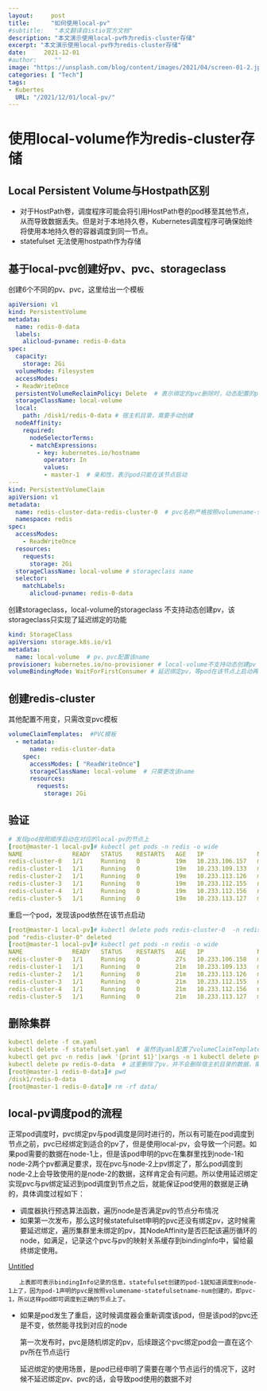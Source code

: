 ```yaml
---
layout:     post
title:      "如何使用local-pv"
#subtitle:   "本文翻译自istio官方文档"
description: "本文演示使用local-pv作为redis-cluster存储"
excerpt: "本文演示使用local-pv作为redis-cluster存储"
date:     2021-12-01
#author:     ""
image: "https://unsplash.com/blog/content/images/2021/04/screen-01-2.jpg"
categories: [ "Tech"]
tags:
- Kubertes  
  URL: "/2021/12/01/local-pv/"
---
```


# 使用local-volume作为redis-cluster存储

## Local Persistent Volume与Hostpath区别

- 对于HostPath卷，调度程序可能会将引用HostPath卷的pod移至其他节点，从而导致数据丢失。但是对于本地持久卷，Kubernetes调度程序可确保始终将使用本地持久卷的容器调度到同一节点。
- statefulset 无法使用hostpath作为存储

## 基于local-pvc创建好pv、pvc、storageclass

创建6个不同的pv、pvc，这里给出一个模板

```yaml
apiVersion: v1
kind: PersistentVolume
metadata:
  name: redis-0-data
  labels:
    alicloud-pvname: redis-0-data
spec:
  capacity:
    storage: 2Gi
  volumeMode: Filesystem
  accessModes:
  - ReadWriteOnce
  persistentVolumeReclaimPolicy: Delete  # 表示绑定的pvc删除时，动态配置的pv一并删除，所以手动创建的pv不会删除，需要手动删除
  storageClassName: local-volume
  local:
    path: /disk1/redis-0-data # 宿主机目录，需要手动创建
  nodeAffinity:
    required:
      nodeSelectorTerms:
      - matchExpressions:
        - key: kubernetes.io/hostname
          operator: In
          values:
          - master-1  # 亲和性，表示pod只能在该节点启动
---
kind: PersistentVolumeClaim
apiVersion: v1
metadata:
  name: redis-cluster-data-redis-cluster-0  # pvc名称严格按照volumename-statefulsetname-序号
  namespace: redis
spec:
  accessModes:
    - ReadWriteOnce
  resources:
    requests:
      storage: 2Gi
  storageClassName: local-volume # storageclass name
  selector:
    matchLabels:
      alicloud-pvname: redis-0-data
```

创建storageclass，local-volume的storageclass 不支持动态创建pv，该storageclass只实现了延迟绑定的功能

```yaml
kind: StorageClass
apiVersion: storage.k8s.io/v1
metadata:
  name: local-volume  # pv、pvc配置该name
provisioner: kubernetes.io/no-provisioner # local-volume不支持动态创建pv
volumeBindingMode: WaitForFirstConsumer # 延迟绑定pv，等pod在该节点上启动再绑定pv
```

## 创建redis-cluster

其他配置不用变，只需改变pvc模板

```yaml
volumeClaimTemplates:  #PVC模板
  - metadata:
      name: redis-cluster-data
    spec:
      accessModes: [ "ReadWriteOnce"]
      storageClassName: local-volume  # 只需更改该name
      resources:
        requests:
          storage: 2Gi
```

## 验证

```yaml
# 发现pod按照顺序启动在对应的local-pv的节点上
[root@master-1 local-pv]# kubectl get pods -n redis -o wide
NAME              READY   STATUS    RESTARTS   AGE   IP               NODE       NOMINATED NODE   READINESS GATES
redis-cluster-0   1/1     Running   0          19m   10.233.106.157   master-1   <none>           <none>
redis-cluster-1   1/1     Running   0          19m   10.233.109.133   master-2   <none>           <none>
redis-cluster-2   1/1     Running   0          19m   10.233.113.126   master-3   <none>           <none>
redis-cluster-3   1/1     Running   0          19m   10.233.112.155   node-1     <none>           <none>
redis-cluster-4   1/1     Running   0          19m   10.233.112.156   node-1     <none>           <none>
redis-cluster-5   1/1     Running   0          19m   10.233.113.127   master-3   <none>           <none>
```

重启一个pod，发现该pod依然在该节点启动

```yaml
[root@master-1 local-pv]# kubectl delete pods redis-cluster-0  -n redis
pod "redis-cluster-0" deleted
[root@master-1 local-pv]# kubectl get pods -n redis -o wide
NAME              READY   STATUS    RESTARTS   AGE   IP               NODE       NOMINATED NODE   READINESS GATES
redis-cluster-0   1/1     Running   0          27s   10.233.106.158   master-1   <none>           <none>
redis-cluster-1   1/1     Running   0          21m   10.233.109.133   master-2   <none>           <none>
redis-cluster-2   1/1     Running   0          21m   10.233.113.126   master-3   <none>           <none>
redis-cluster-3   1/1     Running   0          21m   10.233.112.155   node-1     <none>           <none>
redis-cluster-4   1/1     Running   0          21m   10.233.112.156   node-1     <none>           <none>
redis-cluster-5   1/1     Running   0          21m   10.233.113.127   master-3   <none>           <none>
```

## 删除集群

```yaml
kubectl delete -f cm.yaml
kubectl delete -f statefulset.yaml  # 虽然该yaml配置了volumeClaimTemplates，但是不会删除pvc，需要手动删除pvc
kubectl get pvc -n redis |awk '{print $1}'|xargs -n 1 kubectl delete pvc -n redis # 删除pvc也不会删除pv，需要手动删除pv
kubectl delete pv redis-0-data  # 这里删除了pv，并不会删除宿主机目录的数据，需要手动删除
[root@master-1 redis-0-data]# pwd
/disk1/redis-0-data
[root@master-1 redis-0-data]# rm -rf data/

```

## local-pv调度pod的流程

正常pod调度时，pvc绑定pv与pod调度是同时进行的，所以有可能在pod调度到节点之前，pvc已经绑定到适合的pv了，但是使用local-pv，会导致一个问题。如果pod需要的数据在node-1上，但是该pod申明的pvc在集群里找到node-1和node-2两个pv都满足要求，现在pvc与node-2上pv绑定了，那么pod调度到node-2上会导致使用的是node-2的数据，这样肯定会有问题。所以使用延迟绑定实现pvc与pv绑定延迟到pod调度到节点之后，就能保证pod使用的数据是正确的，具体调度过程如下：

- 调度器执行预选算法函数，遍历node是否满足pv的节点分布情况
- 如果第一次发布，那么这时候statefulset申明的pvc还没有绑定pv，这时候需要延迟绑定，遍历集群里未绑定的pv，其NodeAffinity是否匹配该遍历循环的node，如满足，记录这个pvc与pv的映射关系缓存到bindingInfo中，留给最终绑定使用。

[Untitled](https://www.notion.so/0d5d2c31f7a44b94857b32b6dff98e5d)

       上表即可表示bindingInfo记录的信息，statefulset创建的pod-1就知道调度到node-1上了，因为pod-1声明的pvc是按照volumename-statefulsetname-num创建的，即pvc-1，所以这样pod即可调度到正确的节点上了。

- 如果是pod发生了重启，这时候调度器会重新调度该pod，但是该pod的pvc还是不变，依然能寻找到对应的node
    
    
    第一次发布时，pvc是随机绑定的pv，后续跟这个pvc绑定pod会一直在这个pv所在节点运行
    
    延迟绑定的使用场景，是pod已经申明了需要在哪个节点运行的情况下，这时候不延迟绑定pv、pvc的话，会导致pod使用的数据不对